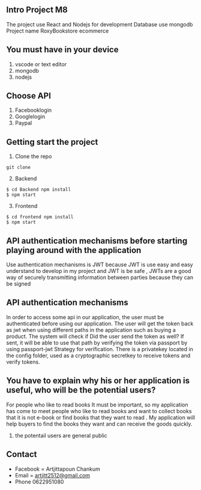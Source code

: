## Intro Project M8
The project use React and Nodejs for development Database use mongodb Project name RoxyBookstore ecommerce
## You must have in your device
1. vscode or text editor
2. mongodb 
3. nodejs

## Choose API 
1. Facebooklogin	
2. Googlelogin
3. Paypal
## Getting start the project
1. Clone the repo
```
git clone 
```
2. Backend
```
$ cd Backend npm install 
$ npm start
```
3. Frontend
```
$ cd frontend npm install 
$ npm start
```
## API authentication mechanisms before starting playing around with the application
Use authentication mechanisms is JWT because JWT is use easy and easy understand to develop in my project and JWT is be safe , JWTs are a good way of securely transmitting information between parties because they can be signed 
## API authentication mechanisms
In order to access some api in our application, the user must be authenticated before using our application. The user will get the token back as jwt when using different paths in the application such as buying a product. The system will check if Did the user send the token as well? If sent, it will be able to use that path by verifying the token via passport by using passport-jwt Strategy for verification.
There is a privatekey located in the config folder, used as a cryptographic secretkey to receive tokens and verify tokens.
## You have to explain why his or her application is useful, who will be the potential users?
For people who like to read books It must be important, so my application has come to meet people who like to read books and want to collect books that it is not e-book or find books that they want to read . My application will help buyers to find the books they want and can receive the goods quickly.
1. the potentail users are general public 
## Contact
* Facebook  =  Artjittapoun Chankum
* Email = artjitt2512@gmail.com
* Phone 0622951080

